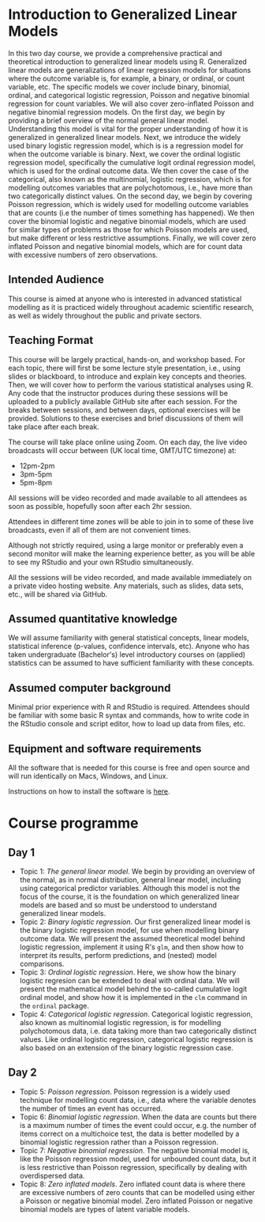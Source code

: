 # Introduction to Generalized Linear Models

In this two day course, we provide a comprehensive practical and theoretical introduction to generalized linear models using R. Generalized linear models are generalizations of linear regression models for situations where the outcome variable is, for example, a binary, or ordinal, or count variable, etc. The specific models we cover include binary, binomial, ordinal, and categorical logistic regression, Poisson and negative binomial regression for count variables. We will also cover zero-inflated Poisson and negative binomial regression models. On the first day, we begin by providing a brief overview of the normal general linear model. Understanding this model is vital for the proper understanding of how it is generalized in generalized linear models. Next, we introduce the widely used binary logistic regression model, which is is a regression model for when the outcome variable is binary. Next, we cover the ordinal logistic regression model, specifically the cumulative logit ordinal regression model, which is used for the ordinal outcome data. We then cover the case of the categorical, also known as the multinomial, logistic regression, which is for modelling outcomes variables that are polychotomous, i.e., have more than two categorically distinct values. On the second day, we begin by covering Poisson regression, which is widely used for modelling outcome variables that are counts (i.e the number of times something has happened). We then cover the binomial logistic and negative binomial models, which are used for similar types of problems as those for which Poisson models are used, but make different or less restrictive assumptions. Finally, we will cover zero inflated Poisson and negative binomial models, which are for count data with excessive numbers of zero observations.

## Intended Audience

This course is aimed at anyone who is interested in advanced statistical modelling as it is practiced widely throughout academic scientific research, as well as widely throughout the public and private sectors.

## Teaching Format

This course will be largely practical, hands-on, and workshop based. For each topic, there will first be some lecture style presentation, i.e., using slides or blackboard, to introduce and explain key concepts and theories. Then, we will cover how to perform the various statistical analyses using R. Any code that the instructor produces during these sessions will be uploaded to a publicly available GitHub site after each session. For the breaks between sessions, and between days, optional exercises will be provided. Solutions to these exercises and brief discussions of them will take place after each break.

The course will take place online using Zoom. On each day, the live video broadcasts will occur between (UK local time, GMT/UTC timezone) at:

* 12pm-2pm
* 3pm-5pm
* 5pm-8pm
 
All sessions will be video recorded and made available to all attendees as soon as possible, hopefully soon after each 2hr session.
  
Attendees in different time zones will be able to join in to some of these live broadcasts, even if all of them are not convenient times.

Although not strictly required, using a large monitor or preferably even a second monitor will make the learning experience better, as you will be able to see my RStudio and your own RStudio simultaneously. 

All the sessions will be video recorded, and made available immediately on a private video hosting website. Any materials, such as slides, data sets, etc., will be shared via GitHub.

## Assumed quantitative knowledge

We will assume familiarity with general statistical concepts, linear models, statistical inference (p-values, confidence intervals, etc). Anyone who has taken undergraduate (Bachelor's) level introductory courses on (applied) statistics can be assumed to have sufficient familiarity with these concepts.

## Assumed computer background

Minimal prior experience with R and RStudio is required. Attendees should be familiar with some basic R syntax and commands, how to write code in the RStudio console and script editor, how to load up data from files, etc. 

## Equipment and software requirements

All the software that is needed for this course is free and open source and will run identically on Macs, Windows, and Linux.

Instructions on how to install the software is [here](software.md).

# Course programme 

## Day 1 

* Topic 1: *The general linear model*. We begin by providing an overview of the normal, as in normal distribution, general linear model, including using categorical predictor variables. Although this model is not the focus of the course, it is the foundation on which generalized linear models are based and so must be understood to understand generalized linear models.
* Topic 2: *Binary logistic regression*. Our first generalized linear model is the binary logistic regression model, for use when modelling binary outcome data. We will present the assumed theoretical model behind logistic regression, implement it using R's `glm`, and then show how to interpret its results, perform predictions, and (nested) model comparisons.
* Topic 3: *Ordinal logistic regression*. Here, we show how the binary logistic regresion can be extended to deal with ordinal data. We will present the mathematical model behind the so-called cumulative logit ordinal model, and show how it is implemented in the `clm` command in the `ordinal` package.
* Topic 4: *Categorical logistic regression*. Categorical logistic regression, also known as multinomial logistic regression, is for modelling polychotomous data, i.e. data taking more than two categorically distinct values. Like ordinal logistic regression, categorical logistic regression is also based on an extension of the binary logistic regression case.

## Day 2

* Topic 5: *Poisson regression*. Poisson regression is a widely used technique for modelling count data, i.e., data where the variable denotes the number of times an event has occurred.
* Topic 6: *Binomial logistic regression*. When the data are counts but there is a maximum number of times the event could occur, e.g. the number of items correct on a multichoice test, the data is better modelled by a binomial logistic regression rather than a Poisson regression. 
* Topic 7: *Negative binomial regression*. The negative binomial model is, like the Poisson regression model, used for unbounded count data, but it is less restrictive than Poisson regression, specifically by dealing with overdispersed data.
* Topic 8: *Zero inflated models*. Zero inflated count data is where there are excessive numbers of zero counts that can be modelled using either a Poisson or negative binomial model. Zero inflated Poisson or negative binomial models are types of latent variable models.


